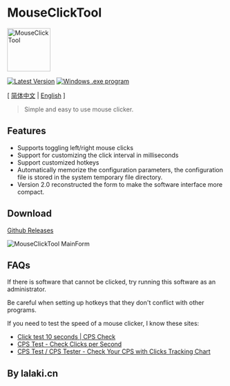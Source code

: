 # MouseClickTool 
<img src="https://fastly.jsdelivr.net/gh/lalakii/MouseClickTool/MouseClickTool.jpg" alt="MouseClickTool" width="100" />

[![Latest Version](https://img.shields.io/github/v/release/lalakii/MouseClickTool?logo=github)](https://github.com/lalakii/MouseClickTool/releases)
[![Windows .exe program](https://img.shields.io/badge/windows-.exe-0078D4?logo=windows)](https://www.bilibili.com/opus/956151293127163924)

 [ [简体中文](README.md) | [English](README_en.md) ]
> Simple and easy to use mouse clicker.

## Features
+ Supports toggling left/right mouse clicks
+ Support for customizing the click interval in milliseconds
+ Support customized hotkeys
+ Automatically memorize the configuration parameters, the configuration file is stored in the system temporary file directory.
+ Version 2.0 reconstructed the form to make the software interface more compact.

## Download

[Github Releases](https://github.com/lalakii/MouseClickTool/releases) 
  
<img src="https://fastly.jsdelivr.net/gh/lalakii/MouseClickTool/MouseClickTool_en.png?v=2.0" alt="MouseClickTool MainForm"/>

## FAQs

If there is software that cannot be clicked, try running this software as an administrator.

Be careful when setting up hotkeys that they don't conflict with other programs.

If you need to test the speed of a mouse clicker, I know these sites:

+ [Click test 10 seconds | CPS Check](https://cps-check.com/) 
+ [CPS Test - Check Clicks per Second](https://cpstest.org/) 
+ [CPS Test / CPS Tester - Check Your CPS with Clicks Tracking Chart](https://www.arealme.com/click-speed-test/)

## By lalaki.cn